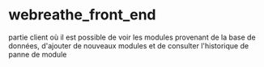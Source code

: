 # webreathe_front_end

partie client où il est possible de voir les modules provenant de la base de données, d'ajouter de nouveaux modules et de consulter l'historique de panne de module